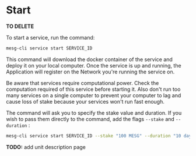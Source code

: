 # Start

**TO DELETE**

To start a service, run the command:

```bash
mesg-cli service start SERVICE_ID
```

This command will download the docker container of the service and deploy it on your local computer. Once the service is up and running, the Application will register on the Network you're running the service on.

Be aware that services require computational power. Check the computation required of this service before starting it. Also don't run too many services on a single computer to prevent your computer to lag and cause loss of stake because your services won't run fast enough.

The command will ask you to specify the stake value and duration. If you wish to pass them directly to the command, add the flags `--stake` and `--duration` :

```bash
mesg-cli service start SERVICE_ID --stake "100 MESG" --duration "10 days"
```

**TODO:** add unit description page

